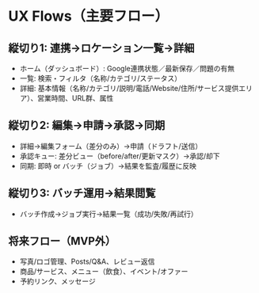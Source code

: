 # UX Flows（主要フロー）

## 縦切り1: 連携→ロケーション一覧→詳細
- ホーム（ダッシュボード）: Google連携状態／最新保存／問題の有無
- 一覧: 検索・フィルタ（名称/カテゴリ/ステータス）
- 詳細: 基本情報（名称/カテゴリ/説明/電話/Website/住所/サービス提供エリア）、営業時間、URL群、属性

## 縦切り2: 編集→申請→承認→同期
- 詳細→編集フォーム（差分のみ）→申請（ドラフト/送信）
- 承認キュー: 差分ビュー（before/after/更新マスク）→承認/却下
- 同期: 即時 or バッチ（ジョブ）→結果を監査/履歴に反映

## 縦切り3: バッチ運用→結果閲覧
- バッチ作成→ジョブ実行→結果一覧（成功/失敗/再試行）

## 将来フロー（MVP外）
- 写真/ロゴ管理、Posts/Q&A、レビュー返信
- 商品/サービス、メニュー（飲食）、イベント/オファー
- 予約リンク、メッセージ

